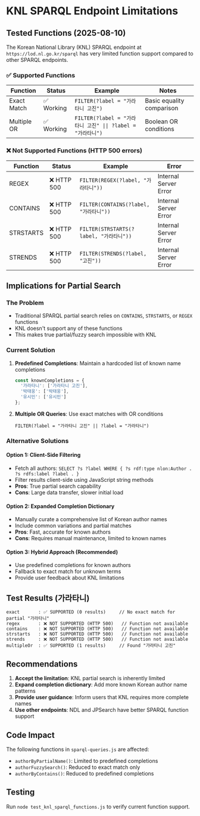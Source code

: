# KNL SPARQL Endpoint Limitations

## Tested Functions (2025-08-10)

The Korean National Library (KNL) SPARQL endpoint at `https://lod.nl.go.kr/sparql` has very limited function support compared to other SPARQL endpoints.

### ✅ Supported Functions

| Function | Status | Example | Notes |
|----------|--------|---------|-------|
| Exact Match | ✅ Working | `FILTER(?label = "가라타니 고진")` | Basic equality comparison |
| Multiple OR | ✅ Working | `FILTER(?label = "가라타니 고진" \|\| ?label = "가라타니")` | Boolean OR conditions |

### ❌ Not Supported Functions (HTTP 500 errors)

| Function | Status | Example | Error |
|----------|--------|---------|-------|
| REGEX | ❌ HTTP 500 | `FILTER(REGEX(?label, "가라타니"))` | Internal Server Error |
| CONTAINS | ❌ HTTP 500 | `FILTER(CONTAINS(?label, "가라타니"))` | Internal Server Error |
| STRSTARTS | ❌ HTTP 500 | `FILTER(STRSTARTS(?label, "가라타니"))` | Internal Server Error |
| STRENDS | ❌ HTTP 500 | `FILTER(STRENDS(?label, "고진"))` | Internal Server Error |

## Implications for Partial Search

### The Problem
- Traditional SPARQL partial search relies on `CONTAINS`, `STRSTARTS`, or `REGEX` functions
- KNL doesn't support any of these functions
- This makes true partial/fuzzy search impossible with KNL

### Current Solution
1. **Predefined Completions**: Maintain a hardcoded list of known name completions
   ```javascript
   const knownCompletions = {
     '가라타니': ['가라타니 고진'],
     '박태웅': ['박태웅'],
     '유시민': ['유시민']
   };
   ```

2. **Multiple OR Queries**: Use exact matches with OR conditions
   ```sparql
   FILTER(?label = "가라타니 고진" || ?label = "가라타니")
   ```

### Alternative Solutions

#### Option 1: Client-Side Filtering
- Fetch all authors: `SELECT ?s ?label WHERE { ?s rdf:type nlon:Author . ?s rdfs:label ?label . }`
- Filter results client-side using JavaScript string methods
- **Pros**: True partial search capability
- **Cons**: Large data transfer, slower initial load

#### Option 2: Expanded Completion Dictionary
- Manually curate a comprehensive list of Korean author names
- Include common variations and partial matches
- **Pros**: Fast, accurate for known authors
- **Cons**: Requires manual maintenance, limited to known names

#### Option 3: Hybrid Approach (Recommended)
- Use predefined completions for known authors
- Fallback to exact match for unknown terms
- Provide user feedback about KNL limitations

## Test Results (가라타니)

```
exact       : ✅ SUPPORTED (0 results)     // No exact match for partial "가라타니"
regex       : ❌ NOT SUPPORTED (HTTP 500)   // Function not available
contains    : ❌ NOT SUPPORTED (HTTP 500)   // Function not available
strstarts   : ❌ NOT SUPPORTED (HTTP 500)   // Function not available
strends     : ❌ NOT SUPPORTED (HTTP 500)   // Function not available
multipleOr  : ✅ SUPPORTED (1 results)     // Found "가라타니 고진"
```

## Recommendations

1. **Accept the limitation**: KNL partial search is inherently limited
2. **Expand completion dictionary**: Add more known Korean author name patterns
3. **Provide user guidance**: Inform users that KNL requires more complete names
4. **Use other endpoints**: NDL and JPSearch have better SPARQL function support

## Code Impact

The following functions in `sparql-queries.js` are affected:
- `authorByPartialName()`: Limited to predefined completions
- `authorFuzzySearch()`: Reduced to exact match only
- `authorByContains()`: Reduced to predefined completions

## Testing

Run `node test_knl_sparql_functions.js` to verify current function support.